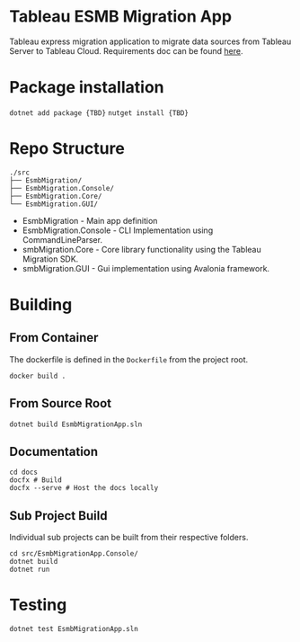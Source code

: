 # Tableau ESMB Migration App
Tableau express migration application to migrate data sources from Tableau Server to Tableau Cloud.
Requirements doc can be found [here](https://docs.google.com/document/d/1DXrYdTbS5aGcZeicNVAdD1tvGRwtH1Yj/edit#heading=h.gjdgxs).

# Package installation
`dotnet add package {TBD}`
`nutget install {TBD}`

# Repo Structure
```
./src
├── EsmbMigration/
├── EsmbMigration.Console/
├── EsmbMigration.Core/
└── EsmbMigration.GUI/
```
* EsmbMigration - Main app definition
* EsmbMigration.Console - CLI Implementation using CommandLineParser.
* smbMigration.Core - Core library functionality using the Tableau Migration SDK.
* smbMigration.GUI - Gui implementation using Avalonia framework.

# Building
## From Container
The dockerfile is defined in the `Dockerfile` from the project root.
```
docker build .
```
## From Source Root
```
dotnet build EsmbMigrationApp.sln
```

## Documentation
```
cd docs
docfx # Build
docfx --serve # Host the docs locally
```

##  Sub Project Build
Individual sub projects can be built from their respective folders.
```
cd src/EsmbMigrationApp.Console/
dotnet build
dotnet run
```

# Testing
```
dotnet test EsmbMigrationApp.sln
```
